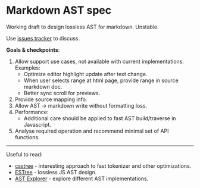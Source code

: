 Markdown AST spec
=================

Working draft to design lossless AST for markdown. Unstable.

Use [issues tracker](https://github.com/markdown-it/markdown-ast-spec/issues)
to discuss.

**Goals & checkpoints**:

1. Allow support use cases, not available with current implementations. Examples:
    - Optimize editor highlight update after text change.
    - When user selects range at html page, provide range in source markdown doc.
    - Better sync scroll for previews.
2. Provide source mapping info.
3. Allow AST -> markdown write without formatting loss.
4. Performance:
    - Additional care should be applied to fast AST build/traverse in Javascript.
5. Analyse required operation and recommend minimal set of API functions.

---

Useful to read:

- [csstree](https://github.com/csstree/csstree) - interesting approach to fast
  tokenizer and other optimizations.
- [ESTree](https://github.com/estree/estree) - lossless JS AST design.
- [AST Explorer](http://astexplorer.net/) - explore different AST implementations.
